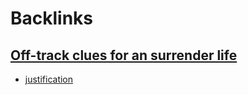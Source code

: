 
# Backlinks
## [Off-track clues for an surrender life](<Off-track clues for an surrender life.md>)
- [justification](<justification.md>)

